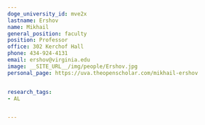 ```yaml
---
doge_university_id: mve2x
lastname: Ershov
name: Mikhail
general_position: faculty
position: Professor
office: 302 Kerchof Hall
phone: 434-924-4131
email: ershov@virginia.edu
image: __SITE_URL__/img/people/Ershov.jpg
personal_page: https://uva.theopenscholar.com/mikhail-ershov


research_tags:
- AL


---
```

